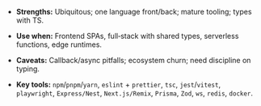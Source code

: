 

- **Strengths:** Ubiquitous; one language front/back; mature tooling; types with TS.
    
- **Use when:** Frontend SPAs, full‑stack with shared types, serverless functions, edge runtimes.
    
- **Caveats:** Callback/async pitfalls; ecosystem churn; need discipline on typing.
    
- **Key tools:** `npm`/`pnpm`/`yarn`, `eslint` + `prettier`, `tsc`, `jest`/`vitest`, `playwright`, `Express/Nest`, `Next.js/Remix`, `Prisma`, `Zod`, `ws`, `redis`, `docker`.
    
